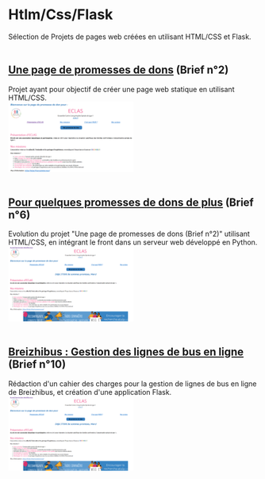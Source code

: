 # Htlm/Css/Flask
Sélection de Projets de pages web créées en utilisant HTML/CSS et Flask.</br>
</br>

## [Une page de promesses de dons](Page_promesses_dons/README.md) (Brief n°2)
Projet ayant pour objectif de créer une page web statique en utilisant HTML/CSS.</br>
<img src='./Page_promesses_dons/images_md/page_accueil.png' width='50%'></br>
</br>

## [Pour quelques promesses de dons de plus](Promesses_dons_de_plus/README.md) (Brief n°6)
Evolution du projet "Une page de promesses de dons (Brief n°2)" utilisant HTML/CSS, en intégrant le front dans un serveur web développé en Python.</br>
<img src='./Promesses_dons_de_plus/images_md/page_accueil.png' width='50%'></br>
</br>


## [Breizhibus : Gestion des lignes de bus en ligne](https://github.com/MainaLD/Cahier-des-charges-Breizhibus-Brief10.git) (Brief n°10)
Rédaction d'un cahier des charges pour la gestion de lignes de bus en ligne de Breizhibus, et création d'une application Flask.</br>
<img src='./Promesses_dons_de_plus/images_md/page_accueil.png' width='50%'></br>
</br>